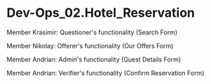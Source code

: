 # Dev-Ops_02.Hotel_Reservation

Member Krasimir: Questioner's functionality (Search Form)  

Member Nikolay: Offerer's functionality (Our Offers Form) 

Member Andrian: Admin's functionality (Guest Details Form) 

Member Andrian: Verifier's functionality (Confirm Reservation Form) 
